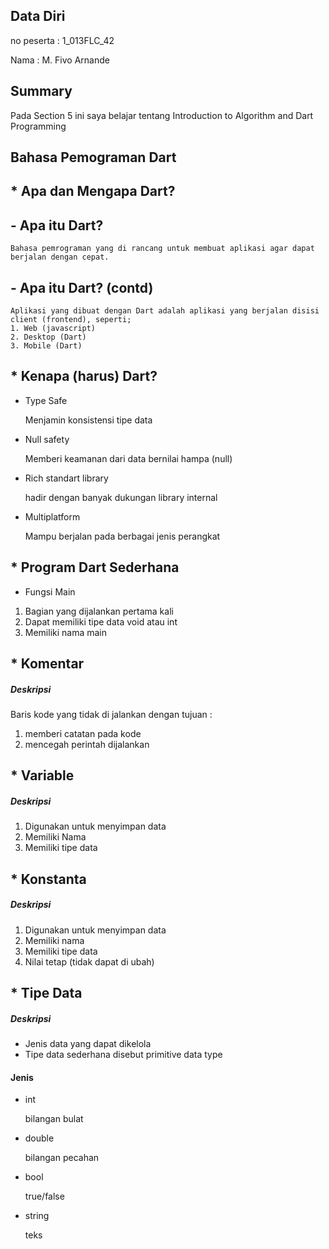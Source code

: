 ## Data Diri

no peserta : 1_013FLC_42

Nama : M. Fivo Arnande

## Summary
Pada Section 5 ini saya belajar tentang Introduction to Algorithm and Dart Programming

## Bahasa Pemograman Dart

##  * Apa dan Mengapa Dart?

## - Apa itu Dart?
    Bahasa pemrograman yang di rancang untuk membuat aplikasi agar dapat berjalan dengan cepat.

## - Apa itu Dart? (contd)
    Aplikasi yang dibuat dengan Dart adalah aplikasi yang berjalan disisi client (frontend), seperti;
    1. Web (javascript)
    2. Desktop (Dart)
    3. Mobile (Dart)

## * Kenapa (harus) Dart?
* Type Safe

    Menjamin konsistensi tipe data
* Null safety

    Memberi keamanan dari data bernilai hampa (null)
* Rich standart library

    hadir dengan banyak dukungan library internal
* Multiplatform

    Mampu berjalan pada berbagai jenis perangkat

## * Program Dart Sederhana
* Fungsi Main
1. Bagian yang dijalankan pertama kali
2. Dapat memiliki tipe data void atau int
3. Memiliki nama main

## * Komentar
 ##### Deskripsi
 Baris kode yang tidak di jalankan dengan tujuan :
 1. memberi catatan pada kode
 2. mencegah perintah dijalankan

## * Variable
 ##### Deskripsi
 1. Digunakan untuk menyimpan data
 2. Memiliki Nama
 3. Memiliki tipe data

 ## * Konstanta
 ##### Deskripsi
 1. Digunakan untuk menyimpan data
 2. Memiliki nama
 3. Memiliki tipe data
 4. Nilai tetap (tidak dapat di ubah)

 ## * Tipe Data
 ##### Deskripsi
 * Jenis data yang dapat dikelola
 * Tipe data sederhana disebut primitive data type
 #### Jenis
 * int

    bilangan bulat
 * double

    bilangan pecahan
 * bool

    true/false
 * string

    teks


